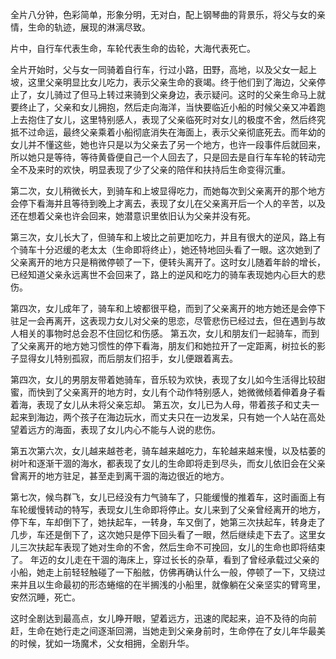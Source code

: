 <!-- ---
layout: post
title:  "《父与女》观后感"
date:   2013-12-01 09:10
categories: 杂记
permalink: /archivers/fad
--- -->

全片八分钟，色彩简单，形象分明，无对白，配上钢琴曲的背景乐，将父与女的亲情，生命的轨迹，展现的淋漓尽致。


片中，自行车代表生命，车轮代表生命的齿轮，大海代表死亡。


全片开始时，父与女一同骑着自行车，行过小路，田野，高地，以及父女一起上坡，这里父亲明显比女儿吃力，表示父亲生命的衰竭。终于他们到了海边，父亲停止了，女儿骑过了但马上转过来骑到父亲身边，表示疑问。这时的父亲生命马上就要终止了，父亲和女儿拥抱，然后走向海洋，当快要临近小船的时候父亲又冲着跑上去抱住了女儿，这里特别感人，表现了父亲临死时对女儿的极度不舍，然后终究抵不过命运，最终父亲乘着小船彻底消失在海面上，表示父亲彻底死去。而年幼的女儿并不懂这些，她也许只是以为父亲去了另一个地方，也许一段事件后就回来，所以她只是等待，等待黄昏便自己一个人回去了，只是回去是自行车车轮的转动完全不及来时的欢快，明显表现了少了父亲的陪伴和扶持后生命变得沉重。


第二次，女儿稍微长大，到骑车和上坡显得吃力，而她每次到父亲离开的那个地方会停下看海并且等待到晚上才离去，表现了女儿在父亲离开后一个人的辛苦，以及还在想着父亲也许会回来，她潜意识里依旧认为父亲并没有死。


第三次，女儿长大了，但骑车和上坡比之前更加吃力，并且有很大的逆风，路上有个骑车十分迟缓的老太太（生命即将终止），她还特地回头看了一眼。这次她到了父亲离开的地方只是稍微停顿了一下，便转头离开了。这时女儿随着年龄的增长，已经知道父亲永远离世不会回来了，路上的逆风和吃力的骑车表现她内心巨大的悲伤。


第四次，女儿成年了，骑车和上坡都很平稳，而到了父亲离开的地方她还是会停下驻足一会再离开，这表现力女儿对父亲的思恋，尽管悲伤已经过去，但在遇到与故人相关的事物时总会忍不住回忆和伤感。
第五次，女儿和朋友们一起骑车，而到了父亲离开的地方她习惯性的停下看海，朋友们和她拉开了一定距离，树拉长的影子显得女儿特别孤寂，而后朋友们招手，女儿便跟着离去。


第四次，女儿的男朋友带着她骑车，音乐较为欢快，表现了女儿如今生活得比较甜蜜，而快到了父亲离开的地方时，女儿有个动作特别感人，她微微倾着伸着身子看着海，表现了女儿从未将父亲忘却。
第五次，女儿已为人母，带着孩子和丈夫一起来到海边，两个孩子在海边玩水，而丈夫只在一边发呆，只有她一个人站在高处望着远方的海面，表现了女儿内心不能与人说的悲伤。


第五次第六次，女儿越来越苍老，骑车越来越吃力，车轮越来越来慢，以及枯萎的树叶和逐渐干涸的海水，都表现了女儿的生命即将走到尽头，而女儿依旧会在父亲曾离开的地方驻足，甚至走到离干涸的海边很近的地方。


第七次，候鸟群飞，女儿已经没有力气骑车了，只能缓慢的推着车，这时画面上有车轮缓慢转动的特写，表现女儿生命即将停止。女儿来到了父亲曾经离开的地方，停下车，车却倒下了，她扶起车，一转身，车又倒了，她第三次扶起车，转身走了几步，车还是倒下了，这次她只是停下回头看了一眼，然后继续走下去了。这里女儿三次扶起车表现了她对生命的不舍，然后生命不可挽回，女儿的生命也即将结束了。
年迈的女儿走在干涸的海床上，穿过长长的杂草，看到了曾经承载过父亲的小船，她走上前轻轻触碰了一下船舷，仿佛再确认什么一般，停顿了一下，又绕过来并且以生命最初的形态蜷缩的在半搁浅的小船里，就像躺在父亲坚实的臂弯里，安然沉睡，死亡。


这时全剧达到最高点，女儿睁开眼，望着远方，迅速的爬起来，迫不及待的向前赶，生命在她行走之间逐渐回溯，当她走到父亲身前时，生命停在了女儿年华最美的时候，犹如一场魔术，父女相拥，全剧升华。
